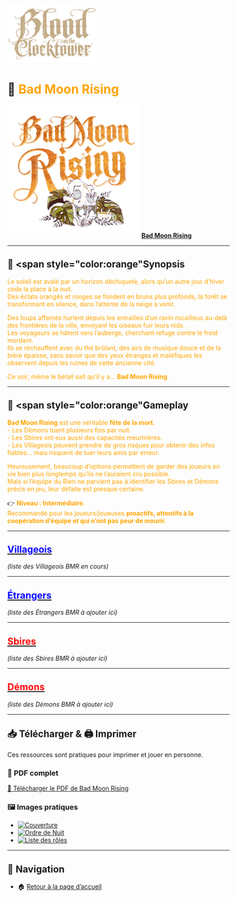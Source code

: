 <p align="left">
  <a href="/botc-fr-bambi/">
    <img src="images/logo.png" alt="Accueil BotC FR" width="200">
  </a>
</p>

<div class="page-bmr" markdown="1">

# 🌙 <span style="color:orange">Bad Moon Rising</span>  

[<img src="images/Logo_bad_moon_rising-1.png" alt="Bad Moon Rising" width="300">](bmr.md) [**Bad Moon Rising**](bmr.md)  

---

## 📖 <span style="color:orange"Synopsis</span>   

<span style="color:orange">Le soleil est avalé par un horizon déchiqueté, alors qu’un autre jour d’hiver cède la place à la nuit.  
Des éclats orangés et rouges se fondent en bruns plus profonds, la forêt se transformant en silence, dans l’attente de la neige à venir.</span>  

<span style="color:orange">Des loups affamés hurlent depuis les entrailles d’un ravin rocailleux au-delà des frontières de la ville, envoyant les oiseaux fuir leurs nids.  
Les voyageurs se hâtent vers l’auberge, cherchant refuge contre le froid mordant.  
Ils se réchauffent avec du thé brûlant, des airs de musique douce et de la bière épaisse, sans savoir que des yeux étranges et maléfiques les observent depuis les ruines de cette ancienne cité.</span>  

<span style="color:orange">Ce soir, même le bétail sait qu’il y a… **Bad Moon Rising**.</span>  

---

## 🎲 <span style="color:orange"Gameplay</span>    

<span style="color:orange">**Bad Moon Rising** est une véritable **fête de la mort**.</span>    
<span style="color:orange">- Les Démons tuent plusieurs fois par nuit.</span>    
<span style="color:orange">- Les Sbires ont eux aussi des capacités meurtrières.</span>    
<span style="color:orange">- Les Villageois peuvent prendre de gros risques pour obtenir des infos fiables… mais risquent de tuer leurs amis par erreur.</span>  

<span style="color:orange">Heureusement, beaucoup d’options permettent de garder des joueurs en vie bien plus longtemps qu’ils ne l’auraient cru possible.  
Mais si l’équipe du Bien ne parvient pas à identifier les Sbires et Démons précis en jeu, leur défaite est presque certaine.</span>  

👉 <span style="color:orange">**Niveau : Intermédiaire**.  
Recommandé pour les joueurs/joueuses **proactifs, attentifs à la coopération d’équipe et qui n’ont pas peur de mourir.**</span>  

</div>

---

## [<span style="color:blue">**Villageois**</span>](villageois.md)  

*(liste des Villageois BMR en cours)*  

---

## [<span style="color:blue">**Étrangers**</span>](etrangers.md)  

*(liste des Étrangers BMR à ajouter ici)*  

---

## [<span style="color:red">**Sbires**</span>](sbires.md)  

*(liste des Sbires BMR à ajouter ici)*  

---

## [<span style="color:red">**Démons**</span>](demons.md)  

*(liste des Démons BMR à ajouter ici)*  

---

## 📥 Télécharger & 🖨️ Imprimer  

Ces ressources sont pratiques pour imprimer et jouer en personne.  

### 📄 PDF complet  
[📄 Télécharger le PDF de Bad Moon Rising](images/bmr-roles.pdf)  

### 🖼️ Images pratiques  
- [![Couverture](images/bmr-front.png)](images/bmr-front.png)  
- [![Ordre de Nuit](images/bmr-nuit.png)](images/bmr-nuit.png)  
- [![Liste des rôles](images/bmr-liste.png)](images/bmr-liste.png)  

---

## 📂 Navigation  

- 🏠 [Retour à la page d’accueil](README.md)  


